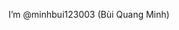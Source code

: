  I’m @minhbui123003 (Bùi Quang Minh)



<!---
minhbui123003/minhbui123003 is a ✨ special ✨ repository because its `README.md` (this file) appears on your GitHub profile.
You can click the Preview link to take a look at your changes.
--->
